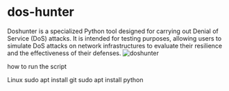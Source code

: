 # dos-hunter
Doshunter is a specialized Python tool designed for carrying out Denial of Service (DoS) attacks. It is intended for testing purposes, allowing users to simulate DoS attacks on network infrastructures to evaluate their resilience and the effectiveness of their defenses.
![doshunter](https://github.com/user-attachments/assets/a1b1827c-f501-49a2-b43e-a301056b6453)

how to run the script

Linux
sudo apt install git
sudo apt install python

